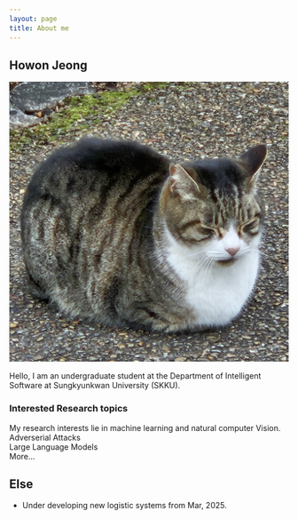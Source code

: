```yaml
---
layout: page
title: About me
---
```

## Howon Jeong

![profile](prof.jpeg)

Hello, I am an undergraduate student at the Department of Intelligent Software at Sungkyunkwan University (SKKU).

### Interested Research topics

My research interests lie in machine learning and natural computer Vision.\
Adverserial Attacks\
Large Language Models\
More...

## Else

- Under developing new logistic systems from Mar, 2025.
